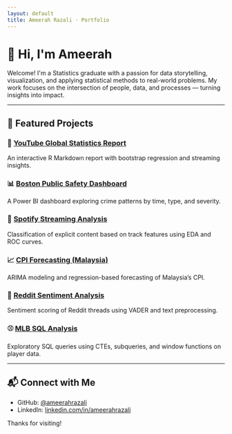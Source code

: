 ```yaml
---
layout: default
title: Ameerah Razali · Portfolio
---
```


# 👋 Hi, I'm Ameerah

Welcome! I'm a Statistics graduate with a passion for data storytelling, visualization, and applying statistical methods to real-world problems. My work focuses on the intersection of people, data, and processes — turning insights into impact.

---

## 📁 Featured Projects

### 🔗 [YouTube Global Statistics Report](./static/youtube-stats-analysis.html)
An interactive R Markdown report with bootstrap regression and streaming insights.

### 📊 [Boston Public Safety Dashboard](https://github.com/ameerahrazali/boston-public-safety)
A Power BI dashboard exploring crime patterns by time, type, and severity.

### 🎵 [Spotify Streaming Analysis](https://github.com/ameerahrazali/spotify-streams)
Classification of explicit content based on track features using EDA and ROC curves.

### 📈 [CPI Forecasting (Malaysia)](https://github.com/ameerahrazali/malaysia-cpi-fnab-forecast)
ARIMA modeling and regression-based forecasting of Malaysia’s CPI.

### 🧠 [Reddit Sentiment Analysis](https://github.com/ameerahrazali/wednesday-offs-sentiment)
Sentiment scoring of Reddit threads using VADER and text preprocessing.

### ⚾ [MLB SQL Analysis](https://github.com/ameerahrazali/mlb-analysis)
Exploratory SQL queries using CTEs, subqueries, and window functions on player data.

---

## 📬 Connect with Me

- GitHub: [@ameerahrazali](https://github.com/ameerahrazali)
- LinkedIn: [linkedin.com/in/ameerahrazali](https://www.linkedin.com/in/ameerahrazali)

Thanks for visiting!
